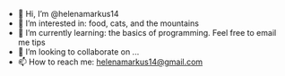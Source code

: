 - 👋 Hi, I’m @helenamarkus14
- 👀 I’m interested in: food, cats, and the mountains
- 🌱 I’m currently learning: the basics of programming. Feel free to email me tips
- 💞️ I’m looking to collaborate on ...
- 📫 How to reach me: helenamarkus14@gmail.com

<!---
helenamarkus14/helenamarkus14 is a ✨ special ✨ repository because its `README.md` (this file) appears on your GitHub profile.
You can click the Preview link to take a look at your changes.
--->
